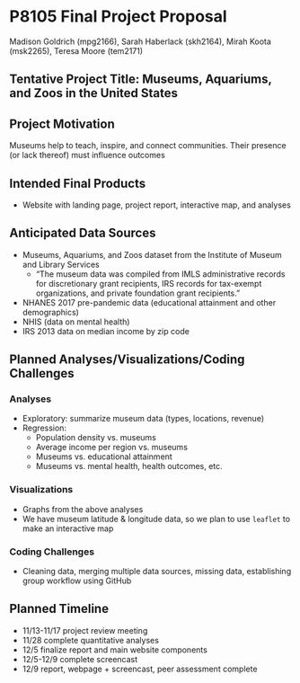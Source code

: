 P8105 Final Project Proposal
================
Madison Goldrich (mpg2166), Sarah Haberlack (skh2164), Mirah Koota
(msk2265), Teresa Moore (tem2171)

## Tentative Project Title: Museums, Aquariums, and Zoos in the United States

## Project Motivation

Museums help to teach, inspire, and connect communities. Their presence
(or lack thereof) must influence outcomes

## Intended Final Products

- Website with landing page, project report, interactive map, and
  analyses

## Anticipated Data Sources

- Museums, Aquariums, and Zoos dataset from the Institute of Museum and
  Library Services
  - “The museum data was compiled from IMLS administrative records for
    discretionary grant recipients, IRS records for tax-exempt
    organizations, and private foundation grant recipients.”
- NHANES 2017 pre-pandemic data (educational attainment and other
  demographics)
- NHIS (data on mental health)
- IRS 2013 data on median income by zip code

## Planned Analyses/Visualizations/Coding Challenges

### Analyses

- Exploratory: summarize museum data (types, locations, revenue)
- Regression:
  - Population density vs. museums
  - Average income per region vs. museums
  - Museums vs. educational attainment
  - Museums vs. mental health, health outcomes, etc.

### Visualizations

- Graphs from the above analyses
- We have museum latitude & longitude data, so we plan to use `leaflet`
  to make an interactive map

### Coding Challenges

- Cleaning data, merging multiple data sources, missing data,
  establishing group workflow using GitHub

## Planned Timeline

- 11/13-11/17 project review meeting
- 11/28 complete quantitative analyses
- 12/5 finalize report and main website components
- 12/5-12/9 complete screencast
- 12/9 report, webpage + screencast, peer assessment complete

